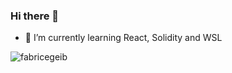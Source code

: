 ### Hi there 👋

- 🌱 I’m currently learning React, Solidity and WSL


<p><img align="left" src="https://github-readme-stats.vercel.app/api/top-langs?username=fabricegeib&show_icons=true&locale=en&layout=compact" alt="fabricegeib" /></p>

<!--
**fabricegeib/fabricegeib** is a ✨ _special_ ✨ repository because its `README.md` (this file) appears on your GitHub profile.

Here are some ideas to get you started:

- 🔭 I’m currently working on ...
- 🌱 I’m currently learning ...
- 👯 I’m looking to collaborate on ...
- 🤔 I’m looking for help with ...
- 💬 Ask me about ...
- 📫 How to reach me: ...
- 😄 Pronouns: ...
- ⚡ Fun fact: ...
-->
